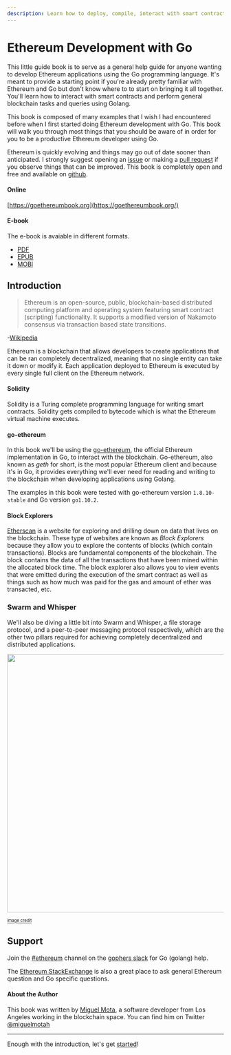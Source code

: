 ```yaml
---
description: Learn how to deploy, compile, interact with smart contracts, send transactions, use the swarm and whisper protocols, and much more with this little guide book on Ethereum Development with Go.
---
```


# Ethereum Development with Go

This little guide book is to serve as a general help guide for anyone wanting to develop Ethereum applications using the Go programming language. It's meant to provide a starting point if you're already pretty familiar with Ethereum and Go but don't know where to to start on bringing it all together. You'll learn how to interact with smart contracts and perform general blockchain tasks and queries using Golang.

This book is composed of many examples that I wish I had encountered before when I first started doing Ethereum development with Go. This book will walk you through most things that you should be aware of in order for you to be a productive Ethereum developer using Go.

Ethereum is quickly evolving and things may go out of date sooner than anticipated. I strongly suggest opening an [issue](https://github.com/miguelmota/ethereum-development-with-go-book/issues) or making a [pull request](https://github.com/miguelmota/ethereum-development-with-go-book/pulls) if you observe things that can be improved. This book is completely open and free and available on [github](https://github.com/miguelmota/ethereum-development-with-go-book).

#### Online

[https://goethereumbook.org](https://goethereumbook.org/)

#### E-book

The e-book is avaiable in different formats.

- [PDF](https://goethereumbook.org/ethereum-development-with-go.pdf)
- [EPUB](https://goethereumbook.org/ethereum-development-with-go.epub)
- [MOBI](https://goethereumbook.org/ethereum-development-with-go.mobi)

## Introduction

> Ethereum is an open-source, public, blockchain-based distributed computing platform and operating system featuring smart contract (scripting) functionality. It supports a modified version of Nakamoto consensus via transaction based state transitions.

-[Wikipedia](https://en.wikipedia.org/wiki/Ethereum)

Ethereum is a blockchain that allows developers to create applications that can be ran completely decentralized, meaning that no single entity can take it down or modify it. Each application deployed to Ethereum is executed by every single full client on the Ethereum network.

#### Solidity

Solidity is a Turing complete programming language for writing smart contracts. Solidity gets compiled to bytecode which is what the Ethereum virtual machine executes.

#### go-ethereum

In this book we'll be using the [go-ethereum](https://github.com/ethereum/go-ethereum), the official Ethereum implementation in Go, to interact with the blockchain. Go-ethereum, also known as *geth* for short, is the most popular Ethereum client and because it's in Go, it provides everything we'll ever need for reading and writing to the blockchain when developing applications using Golang.

The examples in this book were tested with go-ethereum version `1.8.10-stable` and Go version `go1.10.2`.

#### Block Explorers

[Etherscan](https://etherscan.io/) is a website for exploring and drilling down on data that lives on the blockchain. These type of websites are known as *Block Explorers* because they allow you to explore the contents of blocks (which contain transactions). Blocks are fundamental components of the blockchain. The block contains the data of all the transactions that have been mined within the allocated block time. The block explorer also allows you to view events that were emitted during the execution of the smart contract as well as things such as how much was paid for the gas and amount of ether was transacted, etc.

### Swarm and Whisper

We'll also be diving a little bit into Swarm and Whisper, a file storage protocol, and a peer-to-peer messaging protocol respectively, which are the other two pillars required for achieving completely decentralized and distributed applications.

<img src="https://user-images.githubusercontent.com/168240/41317815-2e287afe-6e4b-11e8-89d8-4ec959988b64.png" width="600"/>

<sup><sub><a href="https://ethereum.stackexchange.com/a/388/5093">image credit</a></sub></sup>

## Support

Join the [#ethereum](https://gophers.slack.com/messages/C9HP1S9V2/) channel on the [gophers slack](https://invite.slack.golangbridge.org/) for Go (golang) help.

The [Ethereum StackExchange](https://ethereum.stackexchange.com/) is also a great place to ask general Ethereum question and Go specific questions.

#### About the Author

This book was written by [Miguel Mota](https://github.com/miguelmota), a software developer from Los Angeles working in the blockchain space. You can find him on Twitter [@miguelmotah](https://twitter.com/miguelmotah)

---

Enough with the introduction, let's get [started](../en/client)!
